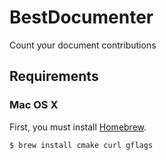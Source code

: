 # BestDocumenter
Count your document contributions

## Requirements
### Mac OS X
First, you must install [Homebrew](http://brew.sh/).

```
$ brew install cmake curl gflags
```
